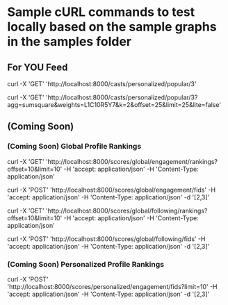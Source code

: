 # Sample cURL commands to test locally based on the sample graphs in the samples folder

## For YOU Feed
curl -X 'GET' 'http://localhost:8000/casts/personalized/popular/3'

curl -X 'GET' 'http://localhost:8000/casts/personalized/popular/3?agg=sumsquare&weights=L1C10R5Y7&k=2&offset=25&limit=25&lite=false'


## (Coming Soon) 
### (Coming Soon) Global Profile Rankings

curl -X 'GET' 'http://localhost:8000/scores/global/engagement/rankings?offset=10&limit=10' -H 'accept: application/json'   -H 'Content-Type: application/json'

curl -X 'POST' 'http://localhost:8000/scores/global/engagement/fids' -H 'accept: application/json'   -H 'Content-Type: application/json' -d '[2,3]'

curl -X 'GET' 'http://localhost:8000/scores/global/following/rankings?offset=10&limit=10' -H 'accept: application/json'   -H 'Content-Type: application/json'

curl -X 'POST' 'http://localhost:8000/scores/global/following/fids' -H 'accept: application/json'   -H 'Content-Type: application/json' -d '[2,3]'


### (Coming Soon) Personalized Profile Rankings

curl -X 'POST' 'http://localhost:8000/scores/personalized/engagement/fids?limit=10' -H 'accept: application/json'   -H 'Content-Type: application/json'   -d '[2,3]'




